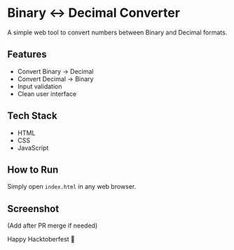 # Binary ↔ Decimal Converter

A simple web tool to convert numbers between Binary and Decimal formats.

## Features
- Convert Binary → Decimal
- Convert Decimal → Binary
- Input validation
- Clean user interface

## Tech Stack
- HTML
- CSS
- JavaScript

## How to Run
Simply open `index.html` in any web browser.

## Screenshot
(Add after PR merge if needed)

Happy Hacktoberfest 🎉
